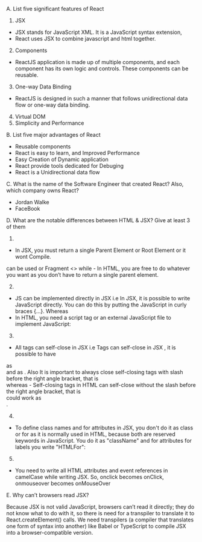 <!-- -----------Question 2--------------- -->

A. List five significant features of React

<!-- ----Answer----- -->

1. JSX

- JSX stands for JavaScript XML. It is a JavaScript syntax extension,
- React uses JSX to combine javascript and html together.

2.  Components

- ReactJS application is made up of multiple components, and each component has its own logic and controls. These components can be reusable.

3.  One-way Data Binding

- ReactJS is designed in such a manner that follows unidirectional data flow or one-way data binding.

4.  Virtual DOM
5.  Simplicity and Performance

<!-- ------Question 3-------- -->

B. List five major advantages of React

- Reusable components
- React is easy to learn, and Improved Performance
- Easy Creation of Dynamic application
- React provide tools dedicated for Debuging
- React is a Unidirectional data flow

<!-- -------Answer----------- -->

<!-- -----------Question4----------- -->

C. What is the name of the Software Engineer that created React? Also, which company owns React?

<!-- -------------Answer------- -->

- Jordan Walke
- FaceBook

<!-- ------Question 5------------ -->

D. What are the notable differences between HTML & JSX? Give at least 3 of them

<!-- -----------Answer---------- -->

1.

- In JSX, you must return a single Parent Element or Root Element or it wont Compile.
<div></div> can be used or Fragment <></>
while
- In HTML, you are free to do whatever you want as you don’t have to return a single parent element.

2.

- JS can be implemented directly in JSX i.e In JSX, it is possible to write JavaScript directly. You can do this by putting the JavaScript in curly braces {...}.
  Whereas
- In HTML, you need a script tag or an external JavaScript file to implement JavaScript:

3.

- All tags can self-close in JSX i.e Tags can self-close in JSX , it is possible to have
<div></div> as <div /> and <span></span> as <span />. Also It is important to always close self-closing tags with slash before the right angle bracket, that is <br />
whereas
- Self-closing tags in HTML can self-close without the slash before the right angle bracket, that is <br /> could work as <br>.

4.

- To define class names and for attributes in JSX, you don't do it as class or for as it is normally used in HTML, because both are reserved keywords in JavaScript. You do it as "className" and for attributes for labels you write "HTMLFor":

5.

- You need to write all HTML attributes and event references in camelCase while writing JSX. So, onclick becomes onClick, onmouseover becomes onMouseOver

<!-- --Question 6--------- -->

E. Why can’t browsers read JSX?

<!-- Answer---------- -->

Because JSX is not valid JavaScript, browsers can’t read it directly; they do not know what to do with it, so there is need for a transpiler to translate it to React.createElement() calls. We need transpilers (a compiler that translates one form of syntax into another) like Babel or TypeScript to compile JSX into a browser-compatible version.
